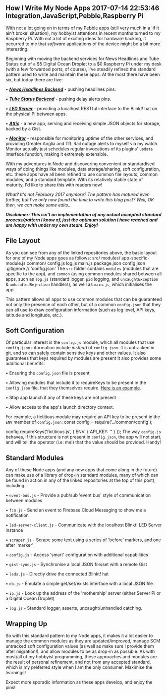 How I Write My Node Apps
2017-07-14 22:53:46
Integration,JavaScript,Pebble,Raspberry Pi
---

With not a lot going on in terms of my Pebble apps (still very much in a 'if it ain't broke' situation), my hobbyist attentions in recent months turned to my Raspberry Pi. With not a lot of exciting ideas for hardware hacking, it occurred to me that <em>software</em> applications of the device might be a bit more interesting.

Beginning with moving the backend services for News Headlines and Tube Status out of a $5 Digital Ocean Droplet to a $0 Raspberry Pi under my desk (with a few forwarded ports, of course), I've steadily refined the standard pattern used to write and maintain these apps. At the most there have been six, but today there are five:

 • <a href="https://github.com/C-D-Lewis/news-headlines/tree/master/backend"><strong><em>News Headlines Backend</em></strong></a> - pushing headlines pins.

 • <a href="https://github.com/C-D-Lewis/tube-status/tree/master/backend"><strong><em>Tube Status Backend</em></strong></a> - pushing delay alerts pins.

 • <a href="https://github.com/C-D-Lewis/led-server"><strong><em>LED Server</em></strong></a> - providing a localhost RESTful interface to the Blinkt! hat on the physical Pi between apps.

 • <a href="https://github.com/C-D-Lewis/attic"><strong><em>Attic</em></strong></a> - a new app, serving and receiving simple JSON objects for storage, backed by a Gist.

 • <a href="https://github.com/C-D-Lewis/monitor"><strong><em>Monitor</em></strong></a> - responsible for monitoring uptime of the other services, and providing Greater Anglia and TfL Rail outage alerts to myself via my watch. Monitor actually just schedules regular invocations of its plugins' <code>update</code> interface function, making it extremely extensible.

With my adventures in Node and discovering convenient or standardised ways of doing things like modules, data storage/sharing, soft configuration, etc. these apps have all been refined to use common file layouts, common modules, and a standard template. With its relatively stable state of maturity, I'd like to share this with readers now!

<em>What? It's not February 2017 anymore? The pattern has matured even further, but I've only now found the time to write this blog post? Well, OK then, we can make some edits...</em>

<em><strong>Disclaimer: </strong><strong>This isn't an implementation of any actual accepted standard process/pattern I know of, just the optimum solution I have reached and am happy with under my own steam. Enjoy!</strong></em>

## File Layout

As you can see from any of the linked repositories above, the basic layout for one of my Node apps goes as follows:
src/
  modules/
    app-specific-module.js
  common/
    config.js
    log.js
  main.js
package.json
config.json
.gitignore   // 'config.json'</pre>
The <code>src</code> folder contains <code>modules</code> (modules that are specific to the app), and <code>common</code> (using common modules shared between all apps, such as <code>log.js</code> (standard logger, <code>pid</code> logging, and <code>uncaughtException</code> & <code>unhandledRejection</code> handlers), as well as <code>main.js</code>, which initialises the app.

This pattern allows all apps to use common modules that can be guaranteed not only the presence of each other, but of a common <code>config.json</code> that they can all use to draw configuration information (such as log level, API keys, latitude and longitude, etc.).

## Soft Configuration

Of particular interest is the <code>config.js</code> module, which all modules that use <code>config.json</code> information include <em>instead</em> of <code>config.json</code>. It is untracked in git, and so can safely contain sensitive keys and other values. It also guarantees that keys required by modules are present It also provides some additional benefits:

 • Ensuring the <code>config.json</code> file is present

 • Allowing modules that include it to requireKeys to be present in the <code>config.json</code> file, that they themselves require. <a href="https://github.com/C-D-Lewis/monitor/blob/master/src/modules/timeline.js#L6">Here is an example</a>.

 • Stop app launch if any of these keys are not present

 • Allow access to the app's launch directory context.

For example, a fictitious module may require an API key to be present in the <code>ENV</code> member of <code>config.json</code>:
const config = require('../common/config');

config.requireKeys('fictitious.js', {
  ENV: {
    API_KEY: ''
  }
});</pre>
The way <code>config.js</code> behaves, if this structure is not present in <code>config.json</code>, the app will not start, and will tell the operator (i.e: me!) that the value should be provided. Handy!

## Standard Modules

Any of these Node apps (and any new apps that come along in the future) can make use of a library of drop-in standard modules, many of which can be found in action in any of the linked repositories at the top of this post), including:

 • <code>event-bus.js</code> - Provide a pub/sub 'event bus' style of communication between modules

 • <code>fcm.js</code> - Send an event to Firebase Cloud Messaging to show me a notification

 • <code>led-server-client.js</code> - Communicate with the localhost Blinkt! LED Server instance

 • <code>scraper.js</code> - Scrape some text using a series of 'before' markers, and one after 'marker'

 • <code>config.js</code> - Access 'smart' configuration with additional capabilities

 • <code>gist-sync.js</code> - Synchronise a local JSON file/set with a remote Gist

 • <code>leds.js</code> - Directly drive the connected Blinkt! hat

 • <code>db.js</code> - Emulate a simple get/set/exists interface with a local JSON file

 • <code>ip.js</code> - Look up the address of the 'mothership' server (either Server Pi or a Digital Ocean Droplet)

 • <code>log.js</code> - Standard logger, asserts, uncaught/unhandled catching.

## Wrapping Up

So with this standard pattern to my Node apps, it makes it a lot easier to manage the common modules as they are updated/improved, manage SCM untracked soft configuration values (as well as make sure I provide them after migration!), and allow modules to be as drop-in as possible. As with most/all of my hobbyist programming, these approaches and modules are the result of personal refinement, and not from any accepted standard, which is my preferred style when I am the only consumer. Maximise the learnings!

Expect more sporadic information as these apps develop, and enjoy the pins!
